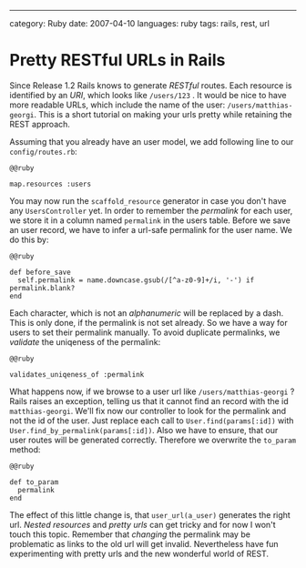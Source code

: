 --- 
category: Ruby
date: 2007-04-10
languages: ruby
tags: rails, rest, url

Pretty RESTful URLs in Rails
============================

Since Release 1.2 Rails knows to generate _RESTful_ routes. Each
resource is identified by an _URI_, which looks like `/users/123` . It
would be nice to have more readable URLs, which include the name of
the user: `/users/matthias-georgi`. This is a short tutorial on making
your urls pretty while retaining the REST approach.

Assuming that you already have an user model, we add following line to
our `config/routes.rb`:

    @@ruby

    map.resources :users

You may now run the `scaffold_resource` generator in case you don't have
any `UsersController` yet. In order to remember the _permalink_ for each
user, we store it in a column named `permalink` in the users
table. Before we save an user record, we have to infer a url-safe
permalink for the user name. We do this by:

    @@ruby

    def before_save
      self.permalink = name.downcase.gsub(/[^a-z0-9]+/i, '-') if permalink.blank?
    end

Each character, which is not an _alphanumeric_ will be replaced by a
dash. This is only done, if the permalink is not set already. So we
have a way for users to set their permalink manually. To avoid
duplicate permalinks, we _validate_ the uniqeness of the permalink:

    @@ruby

    validates_uniqeness_of :permalink

What happens now, if we browse to a user url like
`/users/matthias-georgi` ? Rails raises an exception, telling us that it
cannot find an record with the id `matthias-georgi`. We'll fix now our
controller to look for the permalink and not the id of the user. Just
replace each call to `User.find(params[:id])` with
`User.find_by_permalink(params[:id])`. Also we have to ensure, that our
user routes will be generated correctly. Therefore we overwrite the
`to_param` method:

    @@ruby

    def to_param
      permalink
    end

The effect of this little change is, that `user_url(a_user)` generates
the right url. _Nested resources_ and _pretty urls_ can get tricky and for
now I won't touch this topic. Remember that _changing_ the permalink may
be problematic as links to the old url will get invalid. Nevertheless
have fun experimenting with pretty urls and the new wonderful world of
REST.